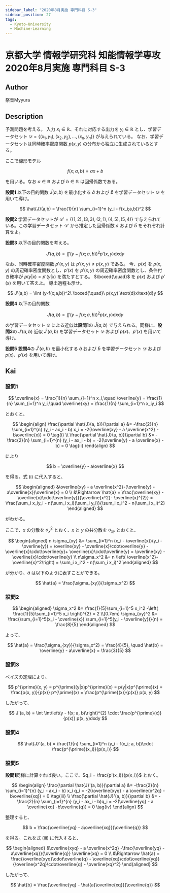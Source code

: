 ```yaml
---
sidebar_label: "2020年8月実施 専門科目 S-3"
sidebar_position: 27
tags:
  - Kyoto-University
  - Machine-Learning
---
```

# 京都大学 情報学研究科 知能情報学専攻 2020年8月実施 専門科目 S-3

## **Author**
祭音Myyura

## **Description**
予測問題を考える。
入力 $x_i \in \mathbb{R}$、それに対応する出力を $y_i \in \mathbb{R}$ とし、学習データセット $\mathcal{D} = \{(x_1, y_1), (x_2, y_2), \ldots, (x_n, y_n)\}$ が与えられている。
なお、学習データセットは同時確率密度関数 $p(x,y)$ の分布から独立に生成されているとする。

ここで線形モデル

$$
f(x;a,b) = ax + b
$$

を用いる。なお $a \in \mathbb{R}$ および $b \in \mathbb{R}$ は回帰係数である。

**設問1** 以下の目的関数 $\hat{J}(a,b)$ を最小化する $\hat{a}$ および $\hat{b}$ を学習データセット $\mathcal{D}$ を用いて導け。

$$
\hat{J}(a,b) = \frac{1}{n} \sum_{i=1}^n (y_i - f(x_i;a,b))^2
$$

**設問2** 学習データセットが $\mathcal{D}' = \{(1,2), (3,3), (2,1), (4,5), (5,4)\}$ で与えられている。この学習データセット $\mathcal{D}'$ から推定した回帰係数 $\hat{a}$ および $\hat{b}$ をそれぞれ計算せよ。

**設問3** 以下の目的関数を考える。

$$
J'(a,b) = \iint(y-f(x;a,b))^2 p'(x,y) \text{d}x\text{d}y
$$

なお、同時確率密度関数 $p'(x,y)$ は $p'(x,y) \neq p(x,y)$ である。
今、$p(x)$ を $p(x,y)$ の周辺確率密度関数とし、$p'(x)$ を $p'(x,y)$ の周辺確率密度関数とし、条件付き確率が $p(y|x)=p'(y|x)$ を満たすとする。
$\boxed{\quad}$ を $p(x)$ および $p'(x)$ を用いて答えよ。
導出過程も示せ。

$$
J'(a,b) = \iint (y-f(x;a,b))^2\ \boxed{\quad}\ p(x,y) \text{d}x\text{d}y
$$

**設問4** 以下の目的関数

$$
J(a,b) = \iint (y-f(x;a,b))^2 p(x,y) \text{d}x\text{d}y
$$

の学習データセット $\mathcal{D}$ による近似は**設問1**の $\hat{J}(a,b)$ で与えられる。同様に、**設問3**の $J'(a,b)$ 近似 $\hat{J}'(a,b)$ を学習データセット $\mathcal{D}$ および $p(x)$、$p'(x)$ を用いて導け。

**設問5** **設問4**の $\hat{J}'(a,b)$ を最小化する $\hat{a}$ および $\hat{b}$ を学習データセット $\mathcal{D}$ および $p(x)$、$p'(x)$ を用いて導け。

## **Kai**
### 設問1

$$
\overline{x} = \frac{1}{n} \sum_{i=1}^n x_i,\quad
\overline{y} = \frac{1}{n} \sum_{i=1}^n y_i,\quad
\overline{xy} = \frac{1}{n} \sum_{i=1}^n x_iy_i
$$

とおくと、

$$
\begin{align}
\frac{\partial \hat{J}(a, b)}{\partial a}
&= -\frac{2}{n} \sum_{i=1}^{n} (y_i - ax_i - b) x_i
= -2(\overline{xy} - a \overline{x^2} -b\overline{x})
= 0 \tag{i} \\
\frac{\partial \hat{J}(a, b)}{\partial b}
&= -\frac{2}{n} \sum_{i=1}^{n} (y_i - ax_i - b)
= -2(\overline{y} - a \overline{x} -b)
= 0 \tag{ii}
\end{align}
$$

により

$$
b = \overline{y} - a\overline{x}
$$

を得る。式 (i) に代入すると、

$$
\begin{aligned}
&\overline{xy} - a \overline{x^2}-(\overline{y} - a\overline{x})\overline{x} = 0 \\
&\Rightarrow \hat{a} = \frac{\overline{xy} - \overline{x}\cdot\overline{y}}{\overline{x^2}- \overline{x}^{2}} = \frac{\sum_i x_iy_i - n(\sum_i x_i)(\sum_i y_i)}{\sum_i x_i^2 - n(\sum_i x_i)^2}
\end{aligned}
$$

がわかる。

ここで、$x$ の分散を $\sigma_x^2$ とおく、$x$ と $y$ の共分散を $\sigma_{xy}$ とおくと、

$$
\begin{aligned}
n \sigma_{xy} &= \sum_{i=1}^n (x_i - \overline{x})(y_i - \overline{y}) = \overline{xy} - \overline{x}\cdot\overline{y} - \overline{x}\cdot\overline{y}+ \overline{x}\cdot\overline{y} = \overline{xy} - \overline{x}\cdot\overline{y} \\
n\sigma_x^2 &= n \left( \overline{x^2}- \overline{x}^2\right) = \sum_i x_i^2 - n(\sum_i x_i)^2
\end{aligned}
$$

が分かり、$\hat{a}$ は以下のように表すことができる。

$$
\hat{a} = \frac{\sigma_{xy}}{\sigma_x^2}
$$

### 設問2

$$
\begin{aligned}
\sigma_x^2 &= \frac{1}{5}\sum_{i=1}^5 x_i^2 -\left( \frac{1}{5}\sum_{i=1}^5 x_i \right)^{2} 
= 2 \\[0.7em]
\sigma_{xy}^2 &= \frac{\sum_{i=1}^5(x_i - \overline{x}) \sum_{i=1}^5(y_i - \overline{y})}{n}
= \frac{8}{5}
\end{aligned}
$$

よって、

$$
\hat{a} = \frac{\sigma_{xy}}{\sigma_x^2} = \frac{4}{5}, \quad \hat{b} = \overline{y} - a\overline{x} = \frac{3}{5}
$$

### 設問3
ベイズの定理により、

$$
p^{\prime}(x, y) = p^{\prime}(y|x)p^{\prime}(x) = p(y|x)p^{\prime}(x) = \frac{p(x, y)}{p(x)} p^{\prime}(x)
= \frac{p^{\prime}(x)}{p(x)} p(x, y)
$$

したがって、

$$
J'(a, b) = \int \int\left(y - f(x; a, b)\right)^{2} \cdot \frac{p^{\prime}(x)}{p(x)} p(x, y)dxdy
$$

### 設問4

$$
\hat{J}'(a, b) = \frac{1}{n} \sum_{i=1}^n (y_i - f(x_i; a, b))\cdot \frac{p^{\prime}(x_i)}{p(x_i)}
$$

### 設問5
**設問1**同様に計算すれば良い。ここで、$q_i = \frac{p'(x_i)}{p(x_i)}$ とおく。

$$
\begin{align}
\frac{\partial \hat{J}'(a, b)}{\partial a}
&= -\frac{2}{n} \sum_{i=1}^{n} (y_i - ax_i - b) x_i q_i
= -2(\overline{xyq} - a \overline{x^2q} -b\overline{xq})
= 0 \tag{iii} \\
\frac{\partial \hat{J}'(a, b)}{\partial b}
&= -\frac{2}{n} \sum_{i=1}^{n} (y_i - ax_i - b)q_i
= -2(\overline{yq} - a \overline{xq} -b\overline{q})
= 0  \tag{iv}
\end{align}
$$

整理すると、

$$
b = \frac{\overline{yq} - a\overline{xq}}{\overline{q}}
$$

を得る。これを式 (iii) に代入すると、

$$
\begin{aligned}
&\overline{xyq} - a \overline{x^2q} -\frac{\overline{yq} - a\overline{xq}}{\overline{q}} \overline{xq} = 0 \\
&\Rightarrow \hat{a} = \frac{\overline{xyq}\cdot\overline{q} - \overline{xq}\cdot\overline{yq}}{\overline{x^2q}\cdot\overline{q} - \overline{xq}^2}
\end{aligned}
$$

したがって、

$$
\hat{b} = \frac{\overline{yq} - \hat{a}\overline{xq}}{\overline{q}}
$$